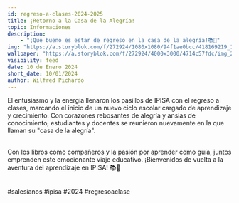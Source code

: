 ```yaml
---
id: regreso-a-clases-2024-2025
title: ¡Retorno a la Casa de la Alegría!
topic: Informaciones
description:
    - "¡Que bueno es estar de regreso en la casa de la alegría!📚🧡"
img: "https://a.storyblok.com/f/272924/1080x1080/94f1ae0bcc/418169219_18038656288633681_2236150375556891696_n.jpg"
wallpaper: "https://a.storyblok.com/f/272924/4000x3000/4714c57fdc/img_20240312_134629776.jpg"
visibility: feed
date: 10 de Enero 2024
short_date: 10/01/2024
author: Wilfred Pichardo
---
```

El entusiasmo y la energía llenaron los pasillos de IPISA con el regreso a clases, marcando el inicio de un nuevo ciclo escolar cargado de aprendizaje y crecimiento. Con corazones rebosantes de alegría y ansias de conocimiento, estudiantes y docentes se reunieron nuevamente en la que llaman su "casa de la alegría". 
<br/><br/>

Con los libros como compañeros y la pasión por aprender como guía, juntos emprenden este emocionante viaje educativo. ¡Bienvenidos de vuelta a la aventura del aprendizaje en IPISA! 📚🧡
<br/><br/>

<span style="color: var(--blue-200)">
#salesianos #ipisa #2024 #regresoaclase
</span>
